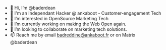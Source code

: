 - 👋 Hi, I’m @baderdean
- 👔 I'm an Independant Hacker @ ankaboot - Customer-engagement Tech
- 👀 I’m interested in OpenSource Marketing Tech
- 🌱 I’m currently working on making the Web Open again.
- 💞️ I’m looking to collaborate on marketing tech solutions.
- 📫 Reach me by email badreddine@ankaboot.fr or on Matrix @baderdean

<!---
baderdean/baderdean is a ✨ special ✨ repository because its `README.md` (this file) appears on your GitHub profile.
You can click the Preview link to take a look at your changes.
--->
